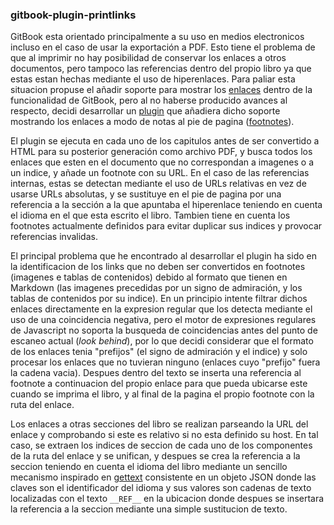 ### gitbook-plugin-printlinks

GitBook esta orientado principalmente a su uso en medios electronicos incluso en
el caso de usar la exportación a PDF. Esto tiene el problema de que al imprimir
no hay posibilidad de conservar los enlaces a otros documentos, pero tampoco las
referencias dentro del propio libro ya que estas estan hechas mediante el uso de
hiperenlaces. Para paliar esta situacion propuse el añadir soporte para mostrar
los [enlaces]() dentro de la funcionalidad de GitBook, pero al no haberse
producido avances al respecto, decidi desarrollar un
[plugin](https://github.com/piranna/gitbook-plugin-printlinks) que añadiera
dicho soporte mostrando los enlaces a modo de notas al pie de pagina
([footnotes]()).

El plugin se ejecuta en cada uno de los capitulos antes de ser convertido a HTML
para su posterior generación como archivo PDF, y busca todos los enlaces que
esten en el documento que no correspondan a imagenes o a un indice, y añade un
footnote con su URL. En el caso de las referencias internas, estas se detectan
mediante el uso de URLs relativas en vez de usarse URLs absolutas, y se
sustituye en el pie de pagina por una referencia a la sección a la que apuntaba
el hiperenlace teniendo en cuenta el idioma en el que esta escrito el libro.
Tambien tiene en cuenta los footnotes actualmente definidos para evitar duplicar
sus indices y provocar referencias invalidas.

El principal problema que he encontrado al desarrollar el plugin ha sido en la
identificacion de los links que no deben ser convertidos en footnotes (imagenes
e tablas de contenidos) debido al formato que tienen en Markdown (las imagenes
precedidas por un signo de admiración, y los tablas de contenidos por su indice).
En un principio intente filtrar dichos enlaces directamente en la expresion
regular que los detecta mediante el uso de una coincidencia negativa, pero el
motor de expresiones regulares de Javascript no soporta la busqueda de
coincidencias antes del punto de escaneo actual (*look behind*), por lo que
decidi considerar que el formato de los enlaces tenia "prefijos" (el signo de
admiración y el indice) y solo procesar los enlaces que no tuvieran ninguno
(enlaces cuyo "prefijo" fuera la cadena vacia). Despues dentro del texto se
inserta una referencia al footnote a continuacion del propio enlace para que
pueda ubicarse este cuando se imprima el libro, y al final de la pagina el
propio footnote con la ruta del enlace.

Los enlaces a otras secciones del libro se realizan parseando la URL del enlace
y comprobando si este es relativo si no esta definido su host. En tal caso, se
extraen los indices de seccion de cada uno de los componentes de la ruta del
enlace y se unifican, y despues se crea la referencia a la seccion teniendo en
cuenta el idioma del libro mediante un sencillo mecanismo inspirado en
[gettext]() consistente en un objeto JSON donde las claves son el identificador
del idioma y sus valores son cadenas de texto localizadas con el texto `__REF__`
en la ubicacion donde despues se insertara la referencia a la seccion mediante
una simple sustitucion de texto.
